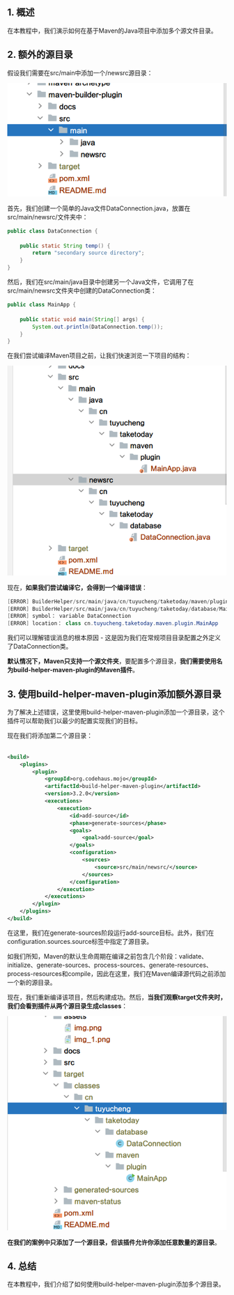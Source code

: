 ## 1. 概述

在本教程中，我们演示如何在基于Maven的Java项目中添加多个源文件目录。

## 2. 额外的源目录

假设我们需要在src/main中添加一个/newsrc源目录：

<img src="../assets/img.png">

首先，我们创建一个简单的Java文件DataConnection.java，放置在src/main/newsrc/文件夹中：

```java
public class DataConnection {

    public static String temp() {
        return "secondary source directory";
    }
}
```

然后，我们在src/main/java目录中创建另一个Java文件，它调用了在src/main/newsrc文件夹中创建的DataConnection类：

```java
public class MainApp {

    public static void main(String[] args) {
        System.out.println(DataConnection.temp());
    }
}
```

在我们尝试编译Maven项目之前，让我们快速浏览一下项目的结构：

<img src="../assets/img_1.png">

现在，**如果我们尝试编译它，会得到一个编译错误**：

```java
[ERROR] BuilderHelper/src/main/java/cn/tuyucheng/taketoday/maven/plugin/MainApp.java：[3，29] package cn.tuyucheng.taketoday.database does not exist
[ERROR] BuilderHelper/src/main/java/cn/tuyucheng/taketoday/database/MainApp.java：[9，28] cannot find symbol
[ERROR] symbol： variable DataConnection
[ERROR] location： class cn.tuyucheng.taketoday.maven.plugin.MainApp
```

我们可以理解错误消息的根本原因 - 这是因为我们在常规项目目录配置之外定义了DataConnection类。

**默认情况下，Maven只支持一个源文件夹**，要配置多个源目录，**我们需要使用名为build-helper-maven-plugin的Maven插件**。

## 3. 使用build-helper-maven-plugin添加额外源目录

为了解决上述错误，这里使用build-helper-maven-plugin添加一个源目录，这个插件可以帮助我们以最少的配置实现我们的目标。

现在我们将添加第二个源目录：

```xml

<build>
    <plugins>
        <plugin>
            <groupId>org.codehaus.mojo</groupId>
            <artifactId>build-helper-maven-plugin</artifactId>
            <version>3.2.0</version>
            <executions>
                <execution>
                    <id>add-source</id>
                    <phase>generate-sources</phase>
                    <goals>
                        <goal>add-source</goal>
                    </goals>
                    <configuration>
                        <sources>
                            <source>src/main/newsrc/</source>
                        </sources>
                    </configuration>
                </execution>
            </executions>
        </plugin>
    </plugins>
</build>
```

在这里，我们在generate-sources阶段运行add-source目标。此外，我们在configuration.sources.source标签中指定了源目录。

如我们所知，Maven的默认生命周期在编译之前包含几个阶段：validate、initialize、generate-sources、process-sources、generate-resources、process-resources和compile，因此在这里，我们在Maven编译源代码之前添加一个新的源目录。

现在，我们重新编译该项目，然后构建成功。然后，**当我们观察target文件夹时，我们会看到插件从两个源目录生成classes**：

<img src="../assets/img_2.png">

**在我们的案例中只添加了一个源目录，但该插件允许你添加任意数量的源目录**。

## 4. 总结

在本教程中，我们介绍了如何使用build-helper-maven-plugin添加多个源目录。